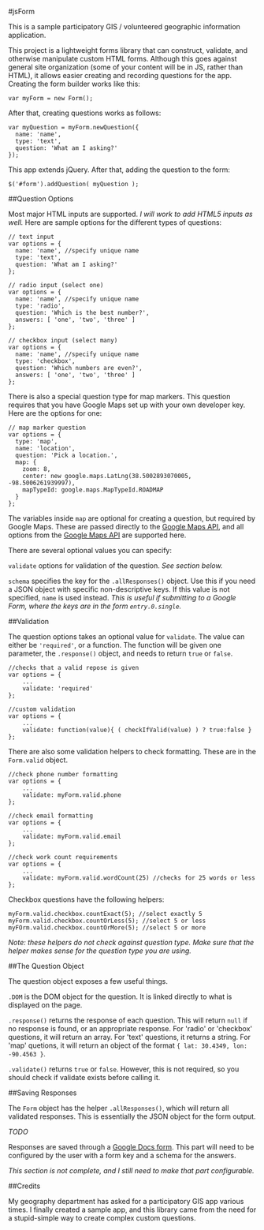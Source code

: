 #jsForm

This is a sample participatory GIS / volunteered geographic information application.

This project is a lightweight forms library that can construct, validate, and otherwise manipulate custom HTML forms. Although this goes against general site organization (some of your content will be in JS, rather than HTML), it allows easier creating and recording questions for the app. Creating the form builder works like this:

    var myForm = new Form();

After that, creating questions works as follows:

    var myQuestion = myForm.newQuestion({
      name: 'name',
      type: 'text',
      question: 'What am I asking?'
    });
    
This app extends jQuery. After that, adding the question to the form:

    $('#form').addQuestion( myQuestion );
    
##Question Options

Most major HTML inputs are supported. _I will work to add HTML5 inputs as well._ Here are sample options for the different types of questions:

    // text input
    var options = {
      name: 'name', //specify unique name
      type: 'text',
      question: 'What am I asking?'
    };
    
    // radio input (select one)
    var options = {
      name: 'name', //specify unique name
      type: 'radio',
      question: 'Which is the best number?',
      answers: [ 'one', 'two', 'three' ]
    };
    
    // checkbox input (select many)
    var options = {
      name: 'name', //specify unique name
      type: 'checkbox',
      question: 'Which numbers are even?',
      answers: [ 'one', 'two', 'three' ]
    };
    
There is also a special question type for map markers. This question requires that you have Google Maps set up with your own developer key. Here are the options for one:

    // map marker question
    var options = {
      type: 'map',
      name: 'location',
      question: 'Pick a location.',
      map: {
        zoom: 8,
        center: new google.maps.LatLng(38.5002893070005, -98.5006261939997),
        mapTypeId: google.maps.MapTypeId.ROADMAP
      }
    };
    
The variables inside `map` are optional for creating a question, but required by Google Maps. These are passed directly to the [Google Maps API](https://developers.google.com/maps/documentation/javascript/tutorial), and all options from the [Google Maps API](https://developers.google.com/maps/documentation/javascript/reference#MapOptions) are supported here.

There are several optional values you can specify:

`validate` options for validation of the question. *See section below.*

`schema` specifies the key for the `.allResponses()` object. Use this if you need a JSON object with specific non-descriptive keys. If this value is not specified, `name` is used instead. *This is useful if submitting to a Google Form, where the keys are in the form `entry.0.single`.*

##Validation

The question options takes an optional value for `validate`. The value can either be `'required'`, or a function. The function will be given one parameter, the `.response()` object, and needs to return `true` or `false`.

    //checks that a valid repose is given
    var options = {
        ...
        validate: 'required'
    };
    
    //custom validation
    var options = {
        ...
        validate: function(value){ ( checkIfValid(value) ) ? true:false }
    };
    
There are also some validation helpers to check formatting. These are in the `Form.valid` object.

    //check phone number formatting
    var options = {
        ...
        validate: myForm.valid.phone
    };
    
    //check email formatting
    var options = {
        ...
        validate: myForm.valid.email
    };
    
    //check work count requirements
    var options = {
        ...
        validate: myForm.valid.wordCount(25) //checks for 25 words or less
    };
    
Checkbox questions have the following helpers:

    myForm.valid.checkbox.countExact(5); //select exactly 5
    myForm.valid.checkbox.countOrLess(5); //select 5 or less
    myFOrm.valid.checkbox.countOrMore(5); //select 5 or more
    
*Note: these helpers do not check against question type. Make sure that the helper makes sense for the question type you are using.*

##The Question Object

The question object exposes a few useful things.

`.DOM` is the DOM object for the question. It is linked directly to what is displayed on the page.

`.response()` returns the response of each question. This will return `null` if no response is found, or an appropriate response. For 'radio' or 'checkbox' questions, it will return an array. For 'text' questions, it returns a string. For 'map' quetions, it will return an object of the format `{ lat: 30.4349, lon: -90.4563 }`.

`.validate()` returns `true` or `false`. However, this is not required, so you should check if validate exists before calling it.

##Saving Responses

The `Form` object has the helper `.allResponses()`, which will return all validated responses. This is essentially the JSON object for the form output.

*TODO*

Responses are saved through a [Google Docs form](http://support.google.com/drive/bin/answer.py?hl=en&answer=87809&topic=1360904&ctx=topic). This part will need to be configured by the user with a form key and a schema for the answers.

_This section is not complete, and I still need to make that part configurable._

##Credits

My geography department has asked for a participatory GIS app various times. I finally created a sample app, and this library came from the need for a stupid-simple way to create complex custom questions.
